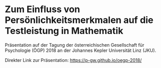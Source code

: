 # Zum Einfluss von Persönlichkeitsmerkmalen auf die Testleistung in Mathematik
Präsentation auf der Tagung der österreichischen Gesellschaft für Psychologie (ÖGP) 2018 an der Johannes Kepler Universität Linz (JKU).

Direkter Link zur Präsentation: https://p-gw.github.io/oegp-2018/

